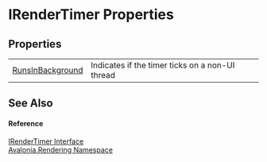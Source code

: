 # IRenderTimer Properties




## Properties
<table>
<tr>
<td><a href="P_Avalonia_Rendering_IRenderTimer_RunsInBackground">RunsInBackground</a></td>
<td>Indicates if the timer ticks on a non-UI thread</td>
</tr>
</table>

## See Also


#### Reference
<a href="T_Avalonia_Rendering_IRenderTimer">IRenderTimer Interface</a>  
<a href="N_Avalonia_Rendering">Avalonia.Rendering Namespace</a>  
